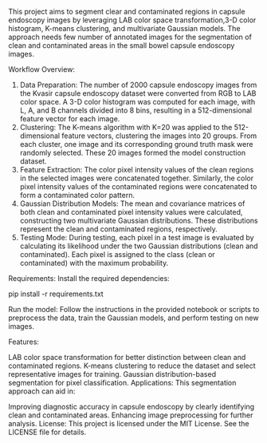 
This project aims to segment clear and contaminated regions in capsule endoscopy images by leveraging LAB color space transformation,3-D color histogram, K-means clustering, and multivariate Gaussian models. The approach needs few number of annotated images for the segmentation of clean and contaminated areas in the small bowel capsule endoscopy images.

Workflow Overview:
1. Data Preparation:
The number of 2000 capsule endoscopy images from the Kvasir capsule endoscopy dataset were converted from RGB to LAB color space.
A 3-D color histogram was computed for each image, with L, A, and B channels divided into 8 bins, resulting in a 512-dimensional feature vector for each image.
2. Clustering:
The K-means algorithm with K=20 was applied to the 512-dimensional feature vectors, clustering the images into 20 groups.
From each cluster, one image and its corresponding ground truth mask were randomly selected. These 20 images formed the model construction dataset.
3. Feature Extraction:
The color pixel intensity values of the clean regions in the selected images were concatenated together.
Similarly, the color pixel intensity values of the contaminated regions were concatenated to form a contaminated color pattern.
4. Gaussian Distribution Models:
The mean and covariance matrices of both clean and contaminated pixel intensity values were calculated, constructing two multivariate Gaussian distributions.
These distributions represent the clean and contaminated regions, respectively.
5. Testing Mode:
During testing, each pixel in a test image is evaluated by calculating its likelihood under the two Gaussian distributions (clean and contaminated).
Each pixel is assigned to the class (clean or contaminated) with the maximum probability.


Requirements: Install the required dependencies:

pip install -r requirements.txt

Run the model: Follow the instructions in the provided notebook or scripts to preprocess the data, train the Gaussian models, and perform testing on new images.

Features:

LAB color space transformation for better distinction between clean and contaminated regions.
K-means clustering to reduce the dataset and select representative images for training.
Gaussian distribution-based segmentation for pixel classification.
Applications:
This segmentation approach can aid in:

Improving diagnostic accuracy in capsule endoscopy by clearly identifying clean and contaminated areas.
Enhancing image preprocessing for further analysis.
License:
This project is licensed under the MIT License. See the LICENSE file for details.
